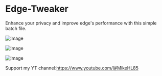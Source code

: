 # Edge-Tweaker
Enhance your privacy and improve edge's performance with this simple batch file.

![image](https://github.com/LunarXMike/Edge-Tweaker/assets/158159992/1fe252ed-ecf9-4f95-969a-1e60e263ce9d)

![image](https://github.com/LunarXMike/Edge-Tweaker/assets/158159992/ef6f920c-720e-462d-8075-0bd00e66d01e)

![image](https://github.com/LunarXMike/Edge-Tweaker/assets/158159992/894e0830-024d-4e40-8442-26f4d1e8cc77)

Support my YT channel:https://www.youtube.com/@MikeHL85
